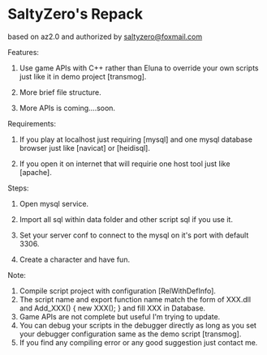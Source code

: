 # SaltyZero's Repack
based on az2.0 and authorized by saltyzero@foxmail.com

Features:

1. Use game APIs with C++ rather than Eluna to override your own scripts just like it in demo project [transmog].

2. More brief file structure.

3. More APIs is coming....soon.

Requirements:

1. If you play at localhost just requiring [mysql] and one mysql database browser just like [navicat] or [heidisql].

2. If you open it on internet that will requirie one host tool just like [apache].

Steps:

1. Open mysql service.

2. Import all sql within data folder and other script sql if you use it.

3. Set your server conf to connect to the mysql on it's port with default 3306.

4. Create a character and have fun.

Note:
1. Compile script project with configuration [RelWithDefInfo]. 
2. The script name and export function name match the form of XXX.dll and Add_XXX() { new XXX(); } and fill XXX in Database.
3. Game APIs are not complete but useful I'm trying to update.
4. You can debug your scripts in the debugger directly as long as you set your debugger configuration same as the demo script [transmog].
4. If you find any compiling error or any good suggestion just contact me.
